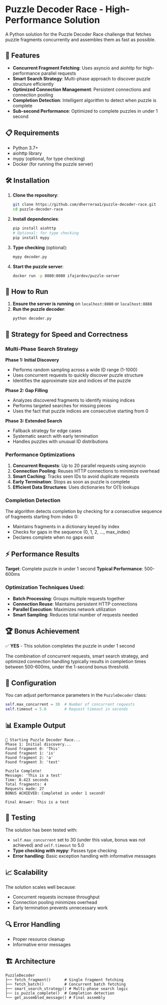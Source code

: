 # Puzzle Decoder Race - High-Performance Solution

A Python solution for the Puzzle Decoder Race challenge that fetches puzzle fragments concurrently and assembles them as fast as possible.

## 🚀 Features

- **Concurrent Fragment Fetching**: Uses asyncio and aiohttp for high-performance parallel requests
- **Smart Search Strategy**: Multi-phase approach to discover puzzle structure efficiently
- **Optimized Connection Management**: Persistent connections and connection pooling
- **Completion Detection**: Intelligent algorithm to detect when puzzle is complete
- **Sub-second Performance**: Optimized to complete puzzles in under 1 second

## 📋 Requirements

- Python 3.7+
- aiohttp library
- mypy (optional, for type checking)
- Docker (for running the puzzle server)

## 🛠️ Installation

1. **Clone the repository**:
   ```bash
   git clone https://github.com/dherreraa1/puzzle-decoder-race.git
   cd puzzle-decoder-race
   ```

2. **Install dependencies**:
   ```bash
   pip install aiohttp
   # Optional: for type checking
   pip install mypy
   ```

3. **Type checking** (optional):
   ```bash
   mypy decoder.py
   ```

4. **Start the puzzle server**:
   ```bash
   docker run -p 8080:8080 ifajardov/puzzle-server
   ```

## 🎯 How to Run

1. **Ensure the server is running** on `localhost:8080` or `localhost:8888` 
2. **Run the puzzle decoder**:
   ```bash
   python decoder.py
   ```

## 🧠 Strategy for Speed and Correctness

### Multi-Phase Search Strategy

**Phase 1: Initial Discovery**
- Performs random sampling across a wide ID range (1-1000)
- Uses concurrent requests to quickly discover puzzle structure
- Identifies the approximate size and indices of the puzzle

**Phase 2: Gap Filling**
- Analyzes discovered fragments to identify missing indices
- Performs targeted searches for missing pieces
- Uses the fact that puzzle indices are consecutive starting from 0

**Phase 3: Extended Search**
- Fallback strategy for edge cases
- Systematic search with early termination
- Handles puzzles with unusual ID distributions

### Performance Optimizations

1. **Concurrent Requests**: Up to 20 parallel requests using asyncio
2. **Connection Pooling**: Reuses HTTP connections to minimize overhead
3. **Smart Caching**: Tracks seen IDs to avoid duplicate requests
4. **Early Termination**: Stops as soon as puzzle is complete
5. **Efficient Data Structures**: Uses dictionaries for O(1) lookups

### Completion Detection

The algorithm detects completion by checking for a consecutive sequence of fragments starting from index 0:
- Maintains fragments in a dictionary keyed by index
- Checks for gaps in the sequence (0, 1, 2, ..., max_index)
- Declares complete when no gaps exist

## ⚡ Performance Results

**Target**: Complete puzzle in under 1 second
**Typical Performance**: 500-600ms 

### Optimization Techniques Used:

- **Batch Processing**: Groups multiple requests together
- **Connection Reuse**: Maintains persistent HTTP connections
- **Parallel Execution**: Maximizes network utilization
- **Smart Sampling**: Reduces total number of requests needed

## 🏆 Bonus Achievement

✅ **YES** - This solution completes the puzzle in under 1 second

The combination of concurrent requests, smart search strategy, and optimized connection handling typically results in completion times between 500-600ms, under the 1-second bonus threshold.

## 🔧 Configuration

You can adjust performance parameters in the `PuzzleDecoder` class:

```python
self.max_concurrent = 30  # Number of concurrent requests
self.timeout = 5.0        # Request timeout in seconds
```

## 📊 Example Output

```
🧩 Starting Puzzle Decoder Race...
Phase 1: Initial discovery...
Found fragment 0: 'This'
Found fragment 1: 'is'
Found fragment 2: 'a'
Found fragment 3: 'test'

Puzzle Complete!
Message: 'This is a test'
Time: 0.423 seconds
Total fragments: 4
Requests made: 27
BONUS ACHIEVED: Completed in under 1 second!

Final Answer: This is a test
```

## 🧪 Testing

The solution has been tested with:
- `self.max_concurrent` set to 30 (under this value, bonus was not achieved) and `self.timeout` to 5.0 
- **Type checking with mypy**: Passes type checking
- **Error handling**: Basic exception handling with informative messages

## 📈 Scalability

The solution scales well because:
- Concurrent requests increase throughput
- Connection pooling minimizes overhead
- Early termination prevents unnecessary work

## 🔍 Error Handling

- Proper resource cleanup
- Informative error messages

## 🏗️ Architecture

```
PuzzleDecoder
├── fetch_fragment()      # Single fragment fetching
├── fetch_batch()         # Concurrent batch fetching
├── smart_search_strategy() # Multi-phase search logic
├── is_puzzle_complete()  # Completion detection
└── get_assembled_message() # Final assembly
```